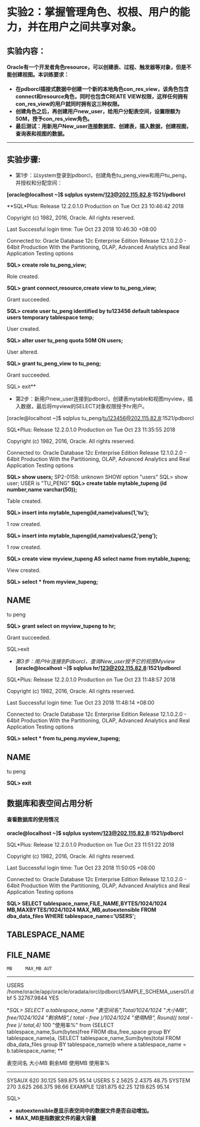 # 实验2：掌握管理角色、权根、用户的能力，并在用户之间共享对象。
## 实验内容：
#### Oracle有一个开发者角色resource，可以创建表、过程、触发器等对象，但是不能创建视图。本训练要求：
- **在pdborcl插接式数据中创建一个新的本地角色con_res_view，该角色包含connect和resource角色，同时也包含CREATE VIEW权限，这样任何拥有con_res_view的用户就同时拥有这三种权限。**
- **创建角色之后，再创建用户new_user，给用户分配表空间，设置限额为50M，授予con_res_view角色。**
- **最后测试：用新用户New_user连接数据库、创建表，插入数据，创建视图，查询表和视图的数据。**

------------

## 实验步骤:
- 第1步：以system登录到pdborcl，创建角色tu_peng_view和用户tu_peng，并授权和分配空间：

**[oracle@localhost ~]$ sqlplus system/123@202.115.82.8:1521/pdborcl**

**SQL*Plus: Release 12.2.0.1.0 Production on Tue Oct 23 10:46:42 2018

Copyright (c) 1982, 2016, Oracle.  All rights reserved.

Last Successful login time: Tue Oct 23 2018 10:46:30 +08:00

Connected to:
Oracle Database 12c Enterprise Edition Release 12.1.0.2.0 - 64bit Production
With the Partitioning, OLAP, Advanced Analytics and Real Application Testing options

**SQL> create role tu_peng_view;**

Role created.

**SQL> grant connect,resource,create view to tu_peng_view;**

Grant succeeded.

**SQL> create user tu_peng identified by tu123456 default tablespace users temporary tablespace temp**;              

User created.

**SQL> alter user tu_peng quota 50M ON users;**

User altered.

**SQL> grant tu_peng_view to tu_peng;**

Grant succeeded.

SQL> exit**

- 第2步：新用户new_user连接到pdborcl，创建表mytable和视图myview，插入数据，最后将myview的SELECT对象权限授予hr用户。

[oracle@localhost ~]$ sqlplus tu_peng/tu123456@202.115.82.8:1521/pdborcl

SQL*Plus: Release 12.2.0.1.0 Production on Tue Oct 23 11:35:55 2018

Copyright (c) 1982, 2016, Oracle.  All rights reserved.


Connected to:
Oracle Database 12c Enterprise Edition Release 12.1.0.2.0 - 64bit Production
With the Partitioning, OLAP, Advanced Analytics and Real Application Testing options

**SQL> show users;**
SP2-0158: unknown SHOW option "users"
SQL> show user;
USER is "TU_PENG"
**SQL> create table mytable_tupeng (id number,name varchar(50));**

Table created.

**SQL> insert into mytable_tupeng(id,name)values(1,'tu');**

1 row created.

**SQL> insert into mytable_tupeng(id,name)values(2,'peng');**

1 row created.

**SQL> create view myview_tupeng AS select name from mytable_tupeng;**

View created.

**SQL> select * from myview_tupeng;**

NAME
--------------------------------------------------
tu
peng

**SQL> grant select on myview_tupeng to hr;**

Grant succeeded.

SQL>exit
- *第3步：用户Hr连接到Pdborcl，查询New_user授予它的视图Myview*
**[oracle@localhost ~]$ sqlplus hr/123@202.115.82.8:1521/pdborcl**

SQL*Plus: Release 12.2.0.1.0 Production on Tue Oct 23 11:48:57 2018

Copyright (c) 1982, 2016, Oracle.  All rights reserved.

Last Successful login time: Tue Oct 23 2018 11:48:14 +08:00

Connected to:
Oracle Database 12c Enterprise Edition Release 12.1.0.2.0 - 64bit Production
With the Partitioning, OLAP, Advanced Analytics and Real Application Testing options

**SQL> select * from tu_peng.myview_tupeng;**

NAME
--------------------------------------------------
tu
peng

**SQL> exit**
## 数据库和表空间占用分析
#### 查看数据库的使用情况
**oracle@localhost ~]$ sqlplus system/123@202.115.82.8:1521/pdborcl**

SQL*Plus: Release 12.2.0.1.0 Production on Tue Oct 23 11:51:22 2018

Copyright (c) 1982, 2016, Oracle.  All rights reserved.

Last Successful login time: Tue Oct 23 2018 11:50:05 +08:00

Connected to:
Oracle Database 12c Enterprise Edition Release 12.1.0.2.0 - 64bit Production
With the Partitioning, OLAP, Advanced Analytics and Real Application Testing options

**SQL> SELECT tablespace_name,FILE_NAME,BYTES/1024/1024 MB,MAXBYTES/1024/1024 MAX_MB,autoextensible FROM dba_data_files  WHERE  tablespace_name='USERS';**

TABLESPACE_NAME
------------------------------
FILE_NAME
--------------------------------------------------------------------------------
	MB     MAX_MB AUT
---------- ---------- ---
USERS
/home/oracle/app/oracle/oradata/orcl/pdborcl/SAMPLE_SCHEMA_users01.dbf
	 5 32767.9844 YES


**SQL> SELECT a.tablespace_name "表空间名",Total/1024/1024 "大小MB",
 free/1024/1024 "剩余MB",( total - free )/1024/1024 "使用MB",
 Round(( total - free )/ total,4)* 100 "使用率%"
 from (SELECT tablespace_name,Sum(bytes)free
        FROM   dba_free_space group  BY tablespace_name)a,
       (SELECT tablespace_name,Sum(bytes)total FROM dba_data_files
        group  BY tablespace_name)b
 where  a.tablespace_name = b.tablespace_name;  **

表空间名                     大小MB   剩余MB   使用MB  使用率%
------------------------------ ---------- ---------- ---------- ----------
SYSAUX				      620     30.125	589.875      95.14
USERS					5     2.5625	 2.4375      48.75
SYSTEM				      270      3.625	266.375      98.66
EXAMPLE 			 1281.875      62.25   1219.625      95.14

SQL> 
- **autoextensible是显示表空间中的数据文件是否自动增加。**
- **MAX_MB是指数据文件的最大容量**